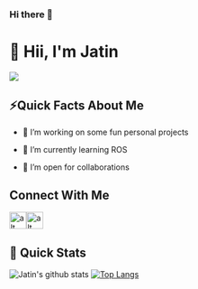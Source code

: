 ### Hi there 👋


# 👋 Hii, I'm Jatin
[<img src="https://komarev.com/ghpvc/?username=legedith&label=Profile+Views&color=2e8b57&style=flat" />](https://github.com/legedith)

## ⚡Quick Facts About Me

- 🔭 I’m working on some fun personal projects

- 🌱 I’m currently learning ROS

- 👯 I’m open for collaborations 

## Connect With Me
<a href="https://www.linkedin.com/in/legedith/"><img src="/images/linkedin.png" alt="alt text" width="30px" height="30px"></a><a href="mailto:jatindehmiwal@gmail.com"><img src="/images/gmail.png" alt="alt text" width="30px" height="30px"></a>  

## 🚀 Quick Stats
![Jatin's github stats](https://github-readme-stats.vercel.app/api?username=legedith&theme=dracula&show_icons=true)
[![Top Langs](https://github-readme-stats.vercel.app/api/top-langs/?username=Legedith&layout=compact&theme=ayu-mirage)](https://github.com/legedith/github-readme-stats)

